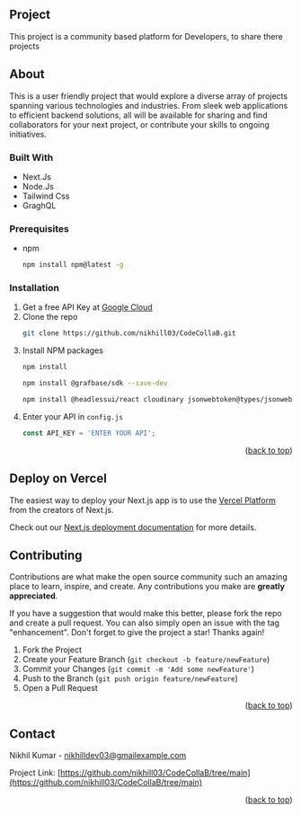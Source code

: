 <a name="readme-top"></a>

## Project
This project is a community based platform for Developers, to share there projects
 
## About
This is a user friendly project that would explore a diverse array of projects spanning various technologies and industries. From sleek web applications to efficient backend solutions, all will be available for sharing and find collaborators for your next project, or contribute your skills to ongoing initiatives. 


### Built With
* Next.Js
* Node.Js
* Tailwind Css
* GraghQL
  

### Prerequisites

* npm
  ```sh
  npm install npm@latest -g
  ```
  
### Installation

1. Get a free API Key at [Google Cloud](https://console.cloud.google.com/welcome/new)
2. Clone the repo
   ```sh
   git clone https://github.com/nikhill03/CodeCollaB.git
   ```
3. Install NPM packages
   ```sh
   npm install
   ```
   ```sh
   npm install @grafbase/sdk --save-dev
   ```
   ```sh
   npm install @headlessui/react cloudinary jsonwebtoken@types/jsonwebtoken graphql -request next-auth
   ```
4. Enter your API in `config.js`
   ```js
   const API_KEY = 'ENTER YOUR API';
   ```

<p align="right">(<a href="#readme-top">back to top</a>)</p>
    
## Deploy on Vercel

The easiest way to deploy your Next.js app is to use the [Vercel Platform](https://vercel.com/new?utm_medium=default-template&filter=next.js&utm_source=create-next-app&utm_campaign=create-next-app-readme) from the creators of Next.js.

Check out our [Next.js deployment documentation](https://nextjs.org/docs/deployment) for more details.

## Contributing

Contributions are what make the open source community such an amazing place to learn, inspire, and create. Any contributions you make are **greatly appreciated**.

If you have a suggestion that would make this better, please fork the repo and create a pull request. You can also simply open an issue with the tag "enhancement".
Don't forget to give the project a star! Thanks again!

1. Fork the Project
2. Create your Feature Branch (`git checkout -b feature/newFeature`)
3. Commit your Changes (`git commit -m 'Add some newFeature'`)
4. Push to the Branch (`git push origin feature/newFeature`)
5. Open a Pull Request

<p align="right">(<a href="#readme-top">back to top</a>)</p>


## Contact

Nikhil Kumar - nikhilldev03@gmailexample.com

Project Link: [https://github.com/nikhill03/CodeCollaB/tree/main](https://github.com/nikhill03/CodeCollaB/tree/main)

<p align="right">(<a href="#readme-top">back to top</a>)</p>
